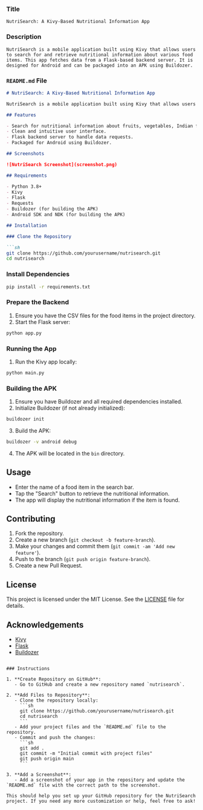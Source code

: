 ### Title
```
NutriSearch: A Kivy-Based Nutritional Information App
```

### Description
```
NutriSearch is a mobile application built using Kivy that allows users to search for and retrieve nutritional information about various food items. This app fetches data from a Flask-based backend server. It is designed for Android and can be packaged into an APK using Buildozer.
```

### `README.md` File

```markdown
# NutriSearch: A Kivy-Based Nutritional Information App

NutriSearch is a mobile application built using Kivy that allows users to search for and retrieve nutritional information about various food items. This app fetches data from a Flask-based backend server. It is designed for Android and can be packaged into an APK using Buildozer.

## Features

- Search for nutritional information about fruits, vegetables, Indian food items, and other food items made in India.
- Clean and intuitive user interface.
- Flask backend server to handle data requests.
- Packaged for Android using Buildozer.

## Screenshots

![NutriSearch Screenshot](screenshot.png)

## Requirements

- Python 3.8+
- Kivy
- Flask
- Requests
- Buildozer (for building the APK)
- Android SDK and NDK (for building the APK)

## Installation

### Clone the Repository

```sh
git clone https://github.com/yourusername/nutrisearch.git
cd nutrisearch
```

### Install Dependencies

```sh
pip install -r requirements.txt
```

### Prepare the Backend

1. Ensure you have the CSV files for the food items in the project directory.
2. Start the Flask server:

```sh
python app.py
```

### Running the App

1. Run the Kivy app locally:

```sh
python main.py
```

### Building the APK

1. Ensure you have Buildozer and all required dependencies installed.
2. Initialize Buildozer (if not already initialized):

```sh
buildozer init
```

3. Build the APK:

```sh
buildozer -v android debug
```

4. The APK will be located in the `bin` directory.

## Usage

- Enter the name of a food item in the search bar.
- Tap the "Search" button to retrieve the nutritional information.
- The app will display the nutritional information if the item is found.

## Contributing

1. Fork the repository.
2. Create a new branch (`git checkout -b feature-branch`).
3. Make your changes and commit them (`git commit -am 'Add new feature'`).
4. Push to the branch (`git push origin feature-branch`).
5. Create a new Pull Request.

## License

This project is licensed under the MIT License. See the [LICENSE](LICENSE) file for details.

## Acknowledgements

- [Kivy](https://kivy.org/)
- [Flask](https://flask.palletsprojects.com/)
- [Buildozer](https://github.com/kivy/buildozer)
```

### Instructions

1. **Create Repository on GitHub**:
   - Go to GitHub and create a new repository named `nutrisearch`.

2. **Add Files to Repository**:
   - Clone the repository locally:
     ```sh
     git clone https://github.com/yourusername/nutrisearch.git
     cd nutrisearch
     ```
   - Add your project files and the `README.md` file to the repository.
   - Commit and push the changes:
     ```sh
     git add .
     git commit -m "Initial commit with project files"
     git push origin main
     ```

3. **Add a Screenshot**:
   - Add a screenshot of your app in the repository and update the `README.md` file with the correct path to the screenshot.

This should help you set up your GitHub repository for the NutriSearch project. If you need any more customization or help, feel free to ask!
